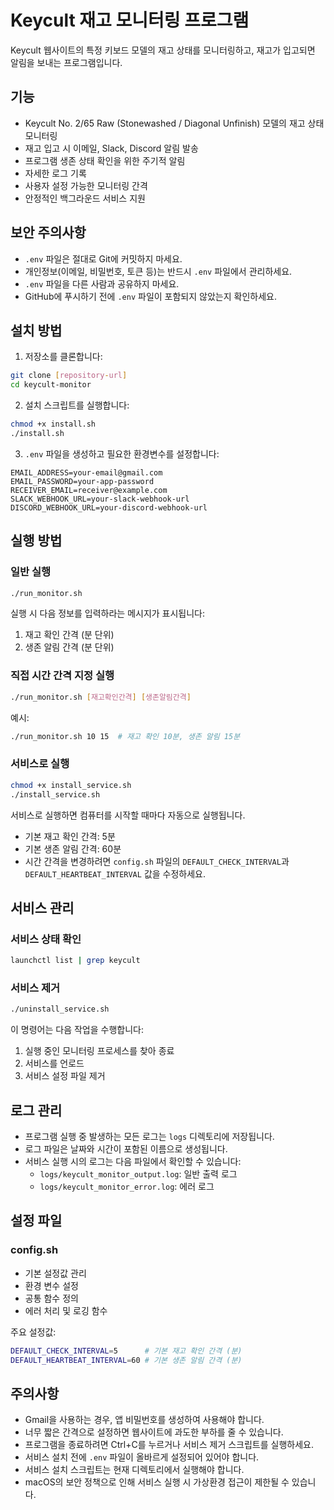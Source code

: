 # Keycult 재고 모니터링 프로그램

Keycult 웹사이트의 특정 키보드 모델의 재고 상태를 모니터링하고, 재고가 입고되면 알림을 보내는 프로그램입니다.

## 기능

- Keycult No. 2/65 Raw (Stonewashed / Diagonal Unfinish) 모델의 재고 상태 모니터링
- 재고 입고 시 이메일, Slack, Discord 알림 발송
- 프로그램 생존 상태 확인을 위한 주기적 알림
- 자세한 로그 기록
- 사용자 설정 가능한 모니터링 간격
- 안정적인 백그라운드 서비스 지원

## 보안 주의사항

- `.env` 파일은 절대로 Git에 커밋하지 마세요.
- 개인정보(이메일, 비밀번호, 토큰 등)는 반드시 `.env` 파일에서 관리하세요.
- `.env` 파일을 다른 사람과 공유하지 마세요.
- GitHub에 푸시하기 전에 `.env` 파일이 포함되지 않았는지 확인하세요.

## 설치 방법

1. 저장소를 클론합니다:
```bash
git clone [repository-url]
cd keycult-monitor
```

2. 설치 스크립트를 실행합니다:
```bash
chmod +x install.sh
./install.sh
```

3. `.env` 파일을 생성하고 필요한 환경변수를 설정합니다:
```env
EMAIL_ADDRESS=your-email@gmail.com
EMAIL_PASSWORD=your-app-password
RECEIVER_EMAIL=receiver@example.com
SLACK_WEBHOOK_URL=your-slack-webhook-url
DISCORD_WEBHOOK_URL=your-discord-webhook-url
```

## 실행 방법

### 일반 실행
```bash
./run_monitor.sh
```

실행 시 다음 정보를 입력하라는 메시지가 표시됩니다:
1. 재고 확인 간격 (분 단위)
2. 생존 알림 간격 (분 단위)

### 직접 시간 간격 지정 실행
```bash
./run_monitor.sh [재고확인간격] [생존알림간격]
```
예시:
```bash
./run_monitor.sh 10 15  # 재고 확인 10분, 생존 알림 15분
```

### 서비스로 실행
```bash
chmod +x install_service.sh
./install_service.sh
```

서비스로 실행하면 컴퓨터를 시작할 때마다 자동으로 실행됩니다.
- 기본 재고 확인 간격: 5분
- 기본 생존 알림 간격: 60분
- 시간 간격을 변경하려면 `config.sh` 파일의 `DEFAULT_CHECK_INTERVAL`과 `DEFAULT_HEARTBEAT_INTERVAL` 값을 수정하세요.

## 서비스 관리

### 서비스 상태 확인
```bash
launchctl list | grep keycult
```

### 서비스 제거
```bash
./uninstall_service.sh
```

이 명령어는 다음 작업을 수행합니다:
1. 실행 중인 모니터링 프로세스를 찾아 종료
2. 서비스를 언로드
3. 서비스 설정 파일 제거

## 로그 관리

- 프로그램 실행 중 발생하는 모든 로그는 `logs` 디렉토리에 저장됩니다.
- 로그 파일은 날짜와 시간이 포함된 이름으로 생성됩니다.
- 서비스 실행 시의 로그는 다음 파일에서 확인할 수 있습니다:
  - `logs/keycult_monitor_output.log`: 일반 출력 로그
  - `logs/keycult_monitor_error.log`: 에러 로그

## 설정 파일

### config.sh
- 기본 설정값 관리
- 환경 변수 설정
- 공통 함수 정의
- 에러 처리 및 로깅 함수

주요 설정값:
```bash
DEFAULT_CHECK_INTERVAL=5      # 기본 재고 확인 간격 (분)
DEFAULT_HEARTBEAT_INTERVAL=60 # 기본 생존 알림 간격 (분)
```

## 주의사항

- Gmail을 사용하는 경우, 앱 비밀번호를 생성하여 사용해야 합니다.
- 너무 짧은 간격으로 설정하면 웹사이트에 과도한 부하를 줄 수 있습니다.
- 프로그램을 종료하려면 Ctrl+C를 누르거나 서비스 제거 스크립트를 실행하세요.
- 서비스 설치 전에 `.env` 파일이 올바르게 설정되어 있어야 합니다.
- 서비스 설치 스크립트는 현재 디렉토리에서 실행해야 합니다.
- macOS의 보안 정책으로 인해 서비스 실행 시 가상환경 접근이 제한될 수 있습니다. 